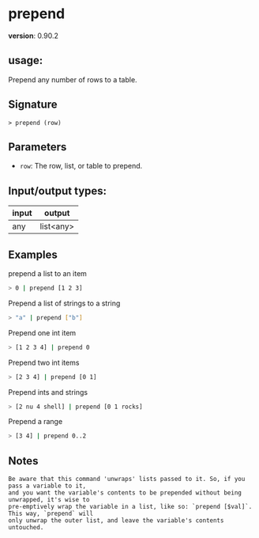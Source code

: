 # prepend

**version**: 0.90.2

## **usage**:

Prepend any number of rows to a table.

## Signature

`> prepend (row)`

## Parameters

- `row`: The row, list, or table to prepend.

## Input/output types:

| input | output      |
| ----- | ----------- |
| any   | list\<any\> |

## Examples

prepend a list to an item

```bash
> 0 | prepend [1 2 3]
```

Prepend a list of strings to a string

```bash
> "a" | prepend ["b"]
```

Prepend one int item

```bash
> [1 2 3 4] | prepend 0
```

Prepend two int items

```bash
> [2 3 4] | prepend [0 1]
```

Prepend ints and strings

```bash
> [2 nu 4 shell] | prepend [0 1 rocks]
```

Prepend a range

```bash
> [3 4] | prepend 0..2
```

## Notes

```text
Be aware that this command 'unwraps' lists passed to it. So, if you pass a variable to it,
and you want the variable's contents to be prepended without being unwrapped, it's wise to
pre-emptively wrap the variable in a list, like so: `prepend [$val]`. This way, `prepend` will
only unwrap the outer list, and leave the variable's contents untouched.
```
